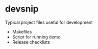 # devsnip

Typical project files useful for development

* Makefiles
* Script for running demo
* Release checklists
